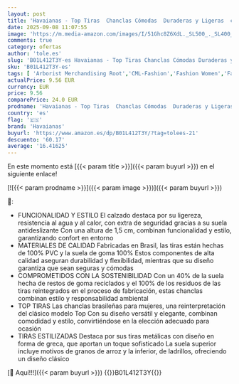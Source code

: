 ```yaml
---
layout: post
title: 'Havaianas - Top Tiras  Chanclas Cómodas  Duraderas y Ligeras  con Suela Antideslizante  Mujer  Steel Grey  37/38 EU'
date: 2025-09-08 11:07:55
image: 'https://m.media-amazon.com/images/I/51Ghc8Z6XdL._SL500_._SL400_.jpg'
comments: true
category: ofertas
author: 'tole.es'
slug: 'B01L412T3Y-es Havaianas - Top Tiras Chanclas Cómodas Duraderas y Ligeras...'
sku: 'B01L412T3Y-es'
tags: [ 'Arborist Merchandising Root','CML-Fashion','Fashion Women','Fashion Womens Footwear','Footwear','Havaianas','Ideas para regalos en Moda y Accesorios','Influencer Favourites','Mejores marcas','Moda','Moda Mujer','Sandalias de dedo para mujer','Sandalias y chanclas para mujer','Self Service','Special Features Stores','Top Brands Fashion Selection','Top Brands Fashion Women','Top Brands Fashion Womens Footwear','Womens Fashion','Zapatos para mujer','c8538d25-3af9-48d3-aeff-5f3ce5572a36_0','c8538d25-3af9-48d3-aeff-5f3ce5572a36_2101','c8538d25-3af9-48d3-aeff-5f3ce5572a36_3001','c8538d25-3af9-48d3-aeff-5f3ce5572a36_4401','c8538d25-3af9-48d3-aeff-5f3ce5572a36_6001','c8538d25-3af9-48d3-aeff-5f3ce5572a36_601','c8538d25-3af9-48d3-aeff-5f3ce5572a36_9001','chanclas','havaianas','🇪🇸', ]
actualPrice: 9.56 EUR
currency: EUR
price: 9.56
comparePrice: 24.0 EUR
prodname: 'Havaianas - Top Tiras  Chanclas Cómodas  Duraderas y Ligeras  con Suela Antideslizante  Mujer  Steel Grey  37/38 EU'
country: 'es'
flag: '🇪🇸'
brand: 'Havaianas'
buyurl: 'https://www.amazon.es/dp/B01L412T3Y/?tag=tolees-21'
descuento: '60.17'
average: '16.41625'
---
```


En este momento está [{{< param title >}}]({{< param buyurl >}}) en el siguiente enlace!

[![{{< param prodname >}}]({{< param image >}})]({{< param buyurl >}})

🔎:

- FUNCIONALIDAD Y ESTILO El calzado destaca por su ligereza, resistencia al agua y al calor, con extra de seguridad gracias a su suela antideslizante Con una altura de 1,5 cm, combinan funcionalidad y estilo, garantizando confort en entorno
- MATERIALES DE CALIDAD Fabricadas en Brasil, las tiras están hechas de 100% PVC y la suela de goma 100% Estos componentes de alta calidad aseguran durabilidad y flexibilidad, mientras que su diseño garantiza que sean seguras y cómodas
- COMPROMETIDOS CON LA SOSTENIBILIDAD Con un 40% de la suela hecha de restos de goma reciclados y el 100% de los residuos de las tiras reintegrados en el proceso de fabricación, estas chanclas combinan estilo y responsabilidad ambiental
- TOP TIRAS Las chanclas brasileñas para mujeres, una reinterpretación del clásico modelo Top Con su diseño versátil y elegante, combinan comodidad y estilo, convirtiéndose en la elección adecuado para ocasión
- TIRAS ESTILIZADAS Destaca por sus tiras metálicas con diseño en forma de greca, que aportan un toque sofisticado La suela superior incluye motivos de granos de arroz y la inferior, de ladrillos, ofreciendo un diseño clásico

[🛒 Aquí!!!]({{< param buyurl >}})
{{<world>}}B01L412T3Y{{</world>}}
